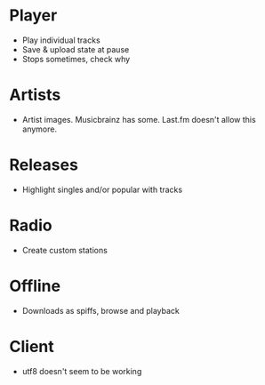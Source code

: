 # Player

* Play individual tracks
* Save & upload state at pause
* Stops sometimes, check why

# Artists

* Artist images. Musicbrainz has some. Last.fm doesn't allow this anymore.

# Releases

* Highlight singles and/or popular with tracks

# Radio

* Create custom stations

# Offline

* Downloads as spiffs, browse and playback

# Client

* utf8 doesn't seem to be working

